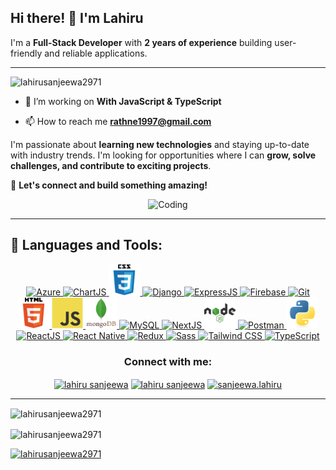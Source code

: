 ## Hi there! 👋 I'm Lahiru

I'm a **Full-Stack Developer** with **2 years of experience** building user-friendly and reliable applications. 

---

<p align="left"> <img src="https://komarev.com/ghpvc/?username=lahirusanjeewa2971&label=Profile%20views&color=0e75b6&style=flat" alt="lahirusanjeewa2971" /> </p>

- 🔭 I’m working on **With JavaScript & TypeScript**

- 📫 How to reach me **rathne1997@gmail.com**

I'm passionate about **learning new technologies** and staying up-to-date with industry trends. I'm looking for opportunities where I can **grow, solve challenges, and contribute to exciting projects**.  

🚀 **Let's connect and build something amazing!**  

<p align="center">
  <img src="https://raw.githubusercontent.com/hasibul-hasan-shuvo/hasibul-hasan-shuvo/main/images/coding-boy.gif" alt="Coding" width="400"/>
</p>

---

## 🚀 Languages and Tools:

<p align="center">
  <a href="https://azure.microsoft.com/en-in/" target="_blank"> 
    <img src="https://github.com/Scar1109/skill-icons/blob/main/icons/Azure-Dark.svg" alt="Azure" width="50"/>
  </a> 
  <a href="https://www.chartjs.org" target="_blank">
    <img src="https://www.chartjs.org/media/logo-title.svg" alt="ChartJS" width="50"/>
  </a> 
  <a href="https://www.w3schools.com/css/" target="_blank">
    <img src="https://raw.githubusercontent.com/devicons/devicon/master/icons/css3/css3-original-wordmark.svg" alt="CSS3" width="50"/>
  </a>
  <a href="https://www.djangoproject.com/" target="_blank">
    <img src="https://cdn.worldvectorlogo.com/logos/django.svg" alt="Django" width="50"/>
  </a>
  <a href="https://expressjs.com" target="_blank">
    <img src="https://github.com/Scar1109/skill-icons/blob/main/icons/ExpressJS-Dark.svg" alt="ExpressJS" width="50"/>
  </a>
  <a href="https://firebase.google.com/" target="_blank">
    <img src="https://www.vectorlogo.zone/logos/firebase/firebase-icon.svg" alt="Firebase" width="50"/>
  </a>
  <a href="https://git-scm.com/" target="_blank">
    <img src="https://www.vectorlogo.zone/logos/git-scm/git-scm-icon.svg" alt="Git" width="50"/>
  </a>
  <a href="https://www.w3.org/html/" target="_blank">
    <img src="https://raw.githubusercontent.com/devicons/devicon/master/icons/html5/html5-original-wordmark.svg" alt="HTML5" width="50"/>
  </a>
  <a href="https://developer.mozilla.org/en-US/docs/Web/JavaScript" target="_blank">
    <img src="https://raw.githubusercontent.com/devicons/devicon/master/icons/javascript/javascript-original.svg" alt="JavaScript" width="50"/>
  </a>
  <a href="https://www.mongodb.com/" target="_blank">
    <img src="https://raw.githubusercontent.com/devicons/devicon/master/icons/mongodb/mongodb-original-wordmark.svg" alt="MongoDB" width="50"/>
  </a>
  <a href="https://www.mysql.com/" target="_blank">
    <img src="https://github.com/Scar1109/skill-icons/blob/main/icons/MySQL-Dark.svg" alt="MySQL" width="50"/>
  </a>
  <a href="https://nextjs.org/" target="_blank">
    <img src="https://cdn.worldvectorlogo.com/logos/nextjs-2.svg" alt="NextJS" width="50"/>
  </a>
  <a href="https://nodejs.org" target="_blank">
    <img src="https://raw.githubusercontent.com/devicons/devicon/master/icons/nodejs/nodejs-original-wordmark.svg" alt="NodeJS" width="50"/>
  </a>
  <a href="https://postman.com" target="_blank">
    <img src="https://www.vectorlogo.zone/logos/getpostman/getpostman-icon.svg" alt="Postman" width="50"/>
  </a>
  <a href="https://www.python.org" target="_blank">
    <img src="https://raw.githubusercontent.com/devicons/devicon/master/icons/python/python-original.svg" alt="Python" width="50"/>
  </a>
  <a href="https://reactjs.org/" target="_blank">
    <img src="https://github.com/Scar1109/skill-icons/blob/main/icons/React-Dark.svg" alt="ReactJS" width="50"/>
  </a>
  <a href="https://reactnative.dev/" target="_blank">
    <img src="https://reactnative.dev/img/header_logo.svg" alt="React Native" width="50"/>
  </a>
  <a href="https://redux.js.org" target="_blank">
    <img src="https://github.com/Scar1109/skill-icons/blob/main/icons/Redux.svg" alt="Redux" width="50"/>
  </a>
  <a href="https://sass-lang.com" target="_blank">
    <img src="https://github.com/Scar1109/skill-icons/blob/main/icons/Sass.svg" alt="Sass" width="50"/>
  </a>
  <a href="https://tailwindcss.com/" target="_blank">
    <img src="https://github.com/Scar1109/skill-icons/blob/main/icons/TailwindCSS-Dark.svg" alt="Tailwind CSS" width="50"/>
  </a>
  <a href="https://www.typescriptlang.org/" target="_blank">
    <img src="https://github.com/Scar1109/skill-icons/blob/main/icons/TypeScript.svg" alt="TypeScript" width="50"/>
  </a>
</p>


<h3 align="center">Connect with me:</h3>
<p align="center">
<a href="https://linkedin.com/in/lahiru sanjeewa" target="blank"><img align="center" src="https://github.com/Scar1109/skill-icons/blob/main/icons/LinkedIn.svg" alt="lahiru sanjeewa" height="30" width="40" /></a>
<a href="https://fb.com/lahiru sanjeewa" target="blank"><img align="center" src="https://raw.githubusercontent.com/rahuldkjain/github-profile-readme-generator/master/src/images/icons/Social/facebook.svg" alt="lahiru sanjeewa" height="30" width="40" /></a>
<a href="https://instagram.com/sanjeewa.lahiru" target="blank"><img align="center" src="https://raw.githubusercontent.com/rahuldkjain/github-profile-readme-generator/master/src/images/icons/Social/instagram.svg" alt="sanjeewa.lahiru" height="30" width="40" /></a>
</p>

---

<p><img align="center" src="https://github-readme-stats.vercel.app/api/top-langs?username=lahirusanjeewa2971&show_icons=true&locale=en&layout=compact" alt="lahirusanjeewa2971" /></p>

<p><img align="center" src="https://github-readme-streak-stats.herokuapp.com/?user=lahirusanjeewa2971&" alt="lahirusanjeewa2971" /></p>

<p align="left"> <a href="https://github.com/ryo-ma/github-profile-trophy"><img src="https://github-profile-trophy.vercel.app/?username=lahirusanjeewa2971" alt="lahirusanjeewa2971" /></a> </p>
